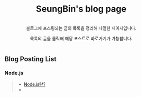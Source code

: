 <div align="center">

# SeungBin's blog page

</br>
블로그에 포스팅되는 글의 목록을 정리해 나열한 페이지입니다.

목록의 글을 클릭해 해당 포스트로 바로가기가 가능합니다.
</br>
</br>

</div>

## Blog Posting List

### Node.js

> - [Node.js란?](Nodejs)
> - []()
